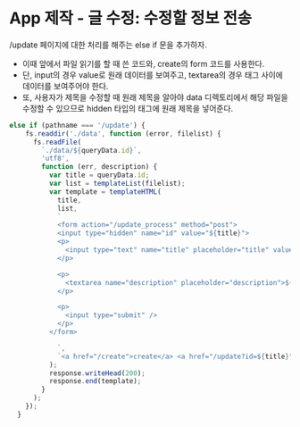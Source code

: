 # App 제작 - 글 수정: 수정할 정보 전송

/update 페이지에 대한 처리를 해주는 else if 문을 추가하자.

- 이때 앞에서 파일 읽기를 할 때 쓴 코드와, create의 form 코드를 사용한다.
- 단, input의 경우 value로 원래 데이터를 보여주고, textarea의 경우 태그 사이에 데이터를 보여주어야 한다.
- 또, 사용자가 제목을 수정할 때 원래 제목을 알아야 data 디렉토리에서 해당 파일을 수정할 수 있으므로 hidden 타입의 태그에 원래 제목을 넣어준다.

```javascript
else if (pathname === '/update') {
    fs.readdir('./data', function (error, filelist) {
      fs.readFile(
        `./data/${queryData.id}`,
        'utf8',
        function (err, description) {
          var title = queryData.id;
          var list = templateList(filelist);
          var template = templateHTML(
            title,
            list,
            `
            <form action="/update_process" method="post">
            <input type="hidden" name="id" value="${title}">
            <p>
              <input type="text" name="title" placeholder="title" value=${title}/>
            </p>

            <p>
              <textarea name="description" placeholder="description">${description}</textarea>
            </p>

            <p>
              <input type="submit" />
            </p>
          </form>

            `,
            `<a href="/create">create</a> <a href="/update?id=${title}">update</a>`
          );
          response.writeHead(200);
          response.end(template);
        }
      );
    });
  }
```
